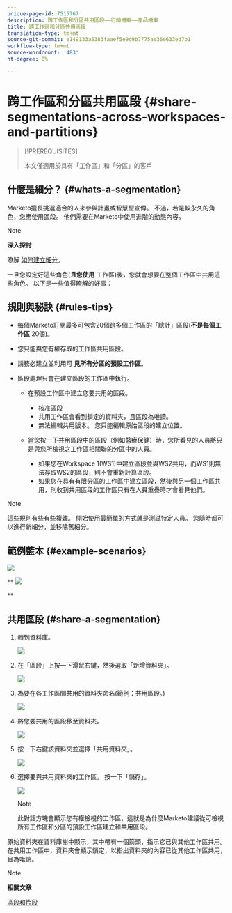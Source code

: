 ```yaml
---
unique-page-id: 7515767
description: 跨工作區和分區共用區段——行銷檔案——產品檔案
title: 跨工作區和分區共用區段
translation-type: tm+mt
source-git-commit: e149133a5383faaef5e9c9b7775ae36e633ed7b1
workflow-type: tm+mt
source-wordcount: '483'
ht-degree: 0%

---
```



# 跨工作區和分區共用區段 {#share-segmentations-across-workspaces-and-partitions}

>[!PREREQUISITES]
>
>本文僅適用於具有「工作區」和「分區」的客戶

## 什麼是細分？ {#whats-a-segmentation}

Marketo擅長挑選適合的人來參與計畫或智慧型宣傳。 不過，若是較永久的角色，您應使用區段。 他們需要在Marketo中使用進階的動態內容。

>[!NOTE]
>
>**深入探討**
>
>瞭解 [如何建立細分](../../../product-docs/personalization/segmentation-and-snippets/segmentation/create-a-segmentation.md)。

一旦您設定好這些角色(**且您使用** 工作區)後，您就會想要在整個工作區中共用這些角色。 以下是一些值得瞭解的好事：

## 規則與秘訣 {#rules-tips}

* 每個Marketo訂閱最多可包含20個跨多個工作區的「總計」區段(**不是每個工作區** 20個)。
* 您只能與您有權存取的工作區共用區段。
* 請務必建立並利用可 **見所有分區的預設工作區**。

* 區段處理只會在建立區段的工作區中執行。

   * 在預設工作區中建立您要共用的區段。

      * 核准區段
      * 共用工作區會看到鎖定的資料夾，且區段為唯讀。
      * 無法編輯共用版本。 您只能編輯原始區段的建立位置。
   * 當您按一下共用區段中的區段（例如醫療保健）時，您所看見的人員將只是與您所檢視之工作區相關聯的分區中的人員。

      * 如果您在Workspace 1(WS1)中建立區段並與WS2共用，而WS1則無法存取WS2的區段，則不會重新計算區段。
      * 如果您在具有有限分區的工作區中建立區段，然後與另一個工作區共用，則收到共用區段的工作區只有在人員重疊時才會看見他們。


>[!NOTE]
>
>這些規則有些有些複雜。 開始使用最簡單的方式就是測試特定人員。 您隨時都可以進行新細分，並移除舊細分。

## 範例藍本 {#example-scenarios}

![](assets/image2015-5-27-16-3a26-3a25.png)

** ![](assets/image2015-5-27-16-3a26-3a48.png)

**

## 共用區段 {#share-a-segmentation}

1. 轉到資料庫。

   ![](assets/image2017-3-29-8-3a15-3a40.png)

1. 在「區段」上按一下滑鼠右鍵，然後選取「新增資料夾」。

   ![](assets/image2017-3-29-8-3a40-3a31.png)

1. 為要在各工作區間共用的資料夾命名(範例：共用區段。)

   ![](assets/image2017-3-29-8-3a40-3a45.png)

1. 將您要共用的區段移至資料夾。

   ![](assets/image2017-3-29-8-3a41-3a3.png)

1. 按一下右鍵該資料夾並選擇「共用資料夾」。

   ![](assets/image2017-3-29-8-3a41-3a19.png)

1. 選擇要與共用資料夾的工作區。 按一下「儲存」。

   ![](assets/image2015-5-27-11-3a6-3a40.png)

   >[!NOTE]
   >
   >此對話方塊會顯示您有權檢視的工作區，這就是為什麼Marketo建議從可檢視所有工作區和分區的預設工作區建立和共用區段。

原始資料夾在資料庫樹中顯示，其中帶有一個箭頭，指示它已與其他工作區共用。 在共用工作區中，資料夾會顯示鎖定，以指出資料夾的內容已從其他工作區共用，且為唯讀。

>[!NOTE]
>
>**相關文章**
>
>[區段和片段](http://docs.marketo.com/display/docs/segmentation+and+snippets)

